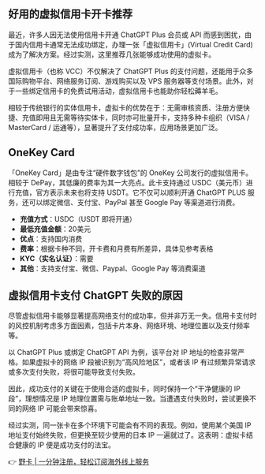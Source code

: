 ## 好用的虚拟信用卡开卡推荐

最近，许多人因无法使用信用卡开通 ChatGPT Plus 会员或 API 而感到困扰，由于国内信用卡通常无法成功绑定，办理一张「虚拟信用卡」(Virtual Credit Card) 成为了解决方案。经过实测，这里推荐几张能够成功使用的虚拟卡。

虚拟信用卡（也称 VCC）不仅解决了 ChatGPT Plus 的支付问题，还能用于众多国际购物平台、网络服务订阅、游戏购买以及 VPS 服务器等支付场景。此外，对于一些绑定信用卡的免费试用活动，虚拟信用卡也能助你轻松薅羊毛。

相较于传统银行的实体信用卡，虚拟卡的优势在于：无需审核资质、注册方便快捷、充值即用且无需等待实体卡，同时亦可批量开卡，支持多种卡组织（VISA / MasterCard / 运通等），显著提升了支付成功率，应用场景更加广泛。

## OneKey Card

「OneKey Card」是由专注“硬件数字钱包”的 OneKey 公司发行的虚拟信用卡。相较于 DePay，其低廉的费率为其一大亮点。此卡支持通过 USDC（美元币）进行充值，官方表示未来也将支持 USDT。它不仅可以顺利开通 ChatGPT PLUS 服务，还可以绑定微信、支付宝、PayPal 甚至 Google Pay 等渠道进行消费。

- **充值方式**：USDC（USDT 即将开通）
- **最低充值金额**：20美元
- **优点**：支持国内消费
- **费率**：根据卡种不同，开卡费和月费有所差异，具体见参考表格
- **KYC（实名认证）**：需要
- **其他**：支持支付宝、微信、Paypal、Google Pay 等消费渠道

## 虚拟信用卡支付 ChatGPT 失败的原因

尽管虚拟信用卡能够显著提高网络支付的成功率，但并非万无一失。信用卡支付时的风控机制考虑多方面因素，包括卡片本身、网络环境、地理位置以及支付频率等。

以 ChatGPT Plus 或绑定 ChatGPT API 为例，该平台对 IP 地址的检查非常严格。如果虚拟卡的网络 IP 段被识别为“高风险地区”，或者该 IP 有过频繁异常请求或多次支付失败，将很可能导致支付失败。

因此，成功支付的关键在于使用合适的虚拟卡，同时保持一个“干净健康的 IP 段”，理想情况是 IP 地理位置需与账单地址一致。当遭遇支付失败时，尝试更换不同的网络 IP 可能会带来惊喜。

经过实测，同一张卡在多个环境下可能会有不同的表现。例如，使用某个美国 IP 地址支付始终失败，但更换至较少使用的日本 IP 一遍就过了。这表明：虚拟卡结合健康的 IP 便是成功支付的法宝。

👉 [野卡 | 一分钟注册，轻松订阅海外线上服务](https://bit.ly/bewildcard)